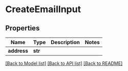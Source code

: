 # CreateEmailInput


## Properties
Name | Type | Description | Notes
------------ | ------------- | ------------- | -------------
**address** | **str** |  | 

[[Back to Model list]](../README.md#documentation-for-models) [[Back to API list]](../README.md#documentation-for-api-endpoints) [[Back to README]](../README.md)


